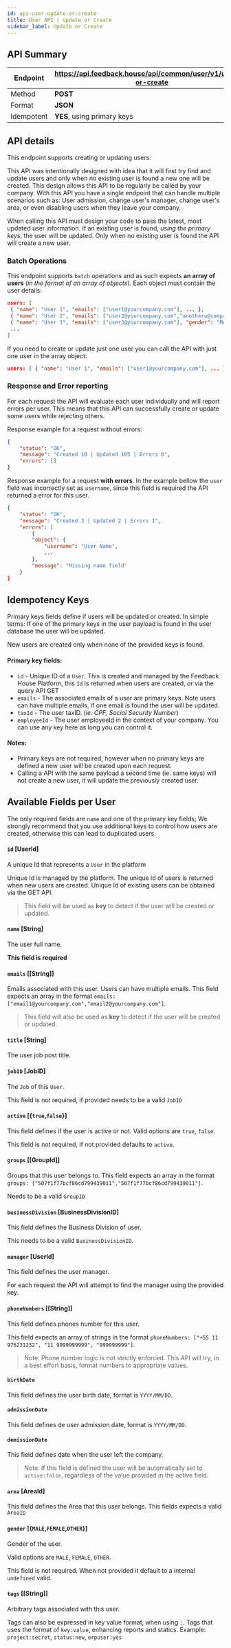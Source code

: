 ```yaml
---
id: api-user-update-or-create
title: User API | Update or Create
sidebar_label: Update or Create
---
```


## API Summary

| Endpoint | **https://api.feedback.house/api/common/user/v1/update-or-create** |
|----------|-------------------------------------------------------------|
| Method   | **POST** |
| Format   | **JSON** |
| Idempotent | **YES**, using primary keys |

## API details

This endpoint supports creating or updating users. 

This API was intentionally designed with idea that it will first try find and update users and only when no existing user is found a new one will be created. This design allows this API to be regularly be called by your company. With this API you have a single endpoint that can handle multiple scenarios such as: User admission, change user's manager, change user's area, or even disabling users when they leave your company.

When calling this API must design your code to pass the latest, most updated user information. If an existing user is found, *using the primary keys*, the user will be updated. Only when no existing user is found the API will create a new user.

### Batch Operations

This endpoint supports `batch` operations and as such expects **an array of users** (*in the format of an array of objects*). Each object must contain the user details:

```json
users: [
 { "name": "User 1", "emails": ["user1@yourcompany.com"], ... },
 { "name": "User 2", "emails": ["user2@yourcompany.com","anotheru@company.com"], ... },
 { "name": "User 3", "emails": ["user3@yourcompany.com"], "gender": "MALE", ... },
 ...
]
```

If you need to create or update just one user you can call the API with just one user in the array object:

```json
users: [ { "name": "User 1", "emails": ["user1@yourcompany.com"], ... },]
```


### Response and Error reporting

For each request the API will evaluate each user individually and will report errors per user. This means that this API can successfully create or update some users while rejecting others.

Response example for a request without errors:
```json
{
    "status": "OK",
    "message": "Created 10 | Updated 105 | Errors 0",
    "errors": []
}
```

Response example for a request **with errors**. In the example bellow the `user` field was incorrectly set as `username`, since this field is required the API returned a error for this user.
```json
{
    "status": "OK",
    "message": "Created 3 | Updated 2 | Errors 1",
    "errors": [
        {
        "object": {
            "username": "User Name",
            ...
        },
        "message": "Missing name field"
    }
}
```

## Idempotency Keys

Primary keys fields define if users will be updated or created. In simple terms: If one of the primary keys in the user payload is found in the user database the user will be updated. 

New users are created only when none of the provided keys is found.

#### Primary key fields:
- `id` - Unique ID of a `User`. This is created and managed by the Feedback House Platform, this `Id` is returned when users are created, or via the query API GET
- `emails` - The associated emails of a user are primary keys. Note users can have multiple emails, if one email is found the user will be updated.
- `taxId` - The user taxID. (*ie. CPF, Social Security Number*)
- `employeeId` - The user employeeId in the context of your company. You can use any key here as long you can control it.

#### Notes:
- Primary keys are not required, however when no primary keys are defined a new user will be created upon each request.
- Calling a API with the same payload a second time (ie. same keys) will not create a new user, it will update the previously created user.

## Available Fields per User

The only required fields are `name` and one of the primary key fields; We strongly recommend that you use additional keys to control how users are created, otherwise this can lead to duplicated users.

#### `id` [UserId] 
A unique Id that represents a `User` in the platform

Unique Id is managed by the platform. The unique id of users is returned when new users are created. Unique Id of existing users can be obtained via the GET API.

> This field will be used as **key** to detect if the user will be created or updated.

#### `name` [String] 
The user full name. 

**This field is required** 

#### `emails` [[String]]

Emails associated with this user. Users can have multiple emails. This field expects an array in the format `emails: ["email1@yourcompany.com","email2@yourcompany.com"]`. 

> This field will also be used as **key** to detect if the user will be created or updated.

#### `title` [String]
The user job post title. 

#### `jobID` [JobID]
The  `Job` of this `User`. 

This field is not required, if provided needs to be a valid `JobID`

#### `active` [{`true`,`false`}]

This field defines if the user is active or not. Valid options are `true`, `false`. 

This field is not required, if not provided defaults to `active`.

#### `groups` [[GroupId]]

Groups that this user belongs to. 
This field expects an array in the format `groups: ["507f1f77bcf86cd799439011","507f1f77bcf86cd799439011"]`. 

Needs to be a valid `GroupID`

#### `businessDivision` [BusinessDivisionID]

This field defines the Business Division of user. 

This needs to be a valid `BusinessDivisionID`.

#### `manager` [UserId]

This field defines the user manager.

For each request the API will attempt to find the manager using the provided key. 

#### `phoneNumbers` [[String]]

This field defines phones number for this user.

This field expects an array of strings in the format `phoneNumbers: ["+55 11 976231232", "11 9999999999", "999999999"]`. 

> Note: Phone number logic is not strictly enforced. This API will try, in a best effort basis, format numbers to appropriate values.

#### `birthDate`

This field defines the user birth date, format is `YYYY/MM/DD`.

#### `admissionDate` 

This field defines de user admission date, format is `YYYY/MM/DD`.

#### `demissionDate` 

This field defines date when the user left the company. 

> Note: If this field is defined the user will be automatically set to `active:false`, regardless of the value provided in the active field.

#### `area` [AreaId]

This field defines the Area that this user belongs. This fields expects a valid `AreaID`

#### `gender` [{`MALE`,`FEMALE`,`OTHER`}]

Gender of the user. 

Valid options are `MALE`, `FEMALE`, `OTHER`. 

This field is not required. When not provided it default to a internal `undefined` valid.

#### `tags` [[String]]

Arbitrary tags associated with this user. 

Tags can also be expressed in key value format, when using `:`. Tags that uses the format of `key:value`, enhancing reports and statics. Example: `project:secret`, `status:new`, `erpuser:yes`
